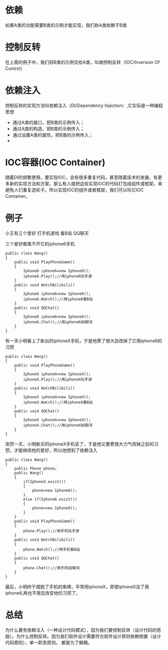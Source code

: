 # 依赖

如果A类的功能需要B类的示例才能实现，我们称A类依赖于B类

# 控制反转

在上面的例子中，我们将B类的示例交给A类，叫做控制反转（IOC/Inversion Of Control）

# 依赖注入

控制反转的实现方法叫依赖注入（DI/Dependency Injection）,它实际是一种编程思想
* 通过A类的接口，把B类的示例传入；
* 通过A类的构造，把B类的示例传入；
* 通过设置A类的属性，把B类的示例传入；
* 
# IOC容器(IOC Container)

随着DI的频繁使用，要实现IOC，会有很多重复代码，甚至随着技术的发展，有更多新的实现方法和方案，那么有人就把这些实现IOC的代码打包成组件或框架，来避免人们重复造轮子。所以实现IOC的组件或者框架，我们可以叫它IOC Container。

# 例子

小王有三个爱好 打手机游戏 看B站 QQ聊天

三个爱好都离不开它的iphone6手机

```
public class Wang()
{
    public void PlayPhoneGame()
    {
        Iphone6 iphone6=new Iphone6();
        iphone6.Play();//用iphone6玩手游    
    }
    public void WatchBilibili()
    {
        Iphone6 iphone6=new Iphone6();
        iphone6.Watch();//用iphone6看B站             
    }
    public void QQChat()
    {
        Iphone6 iphone6=new Iphone6();
        iphone6.Chat();//用iphone6QQ聊天    
    }
}
```

有一天小明看上了新出的iphoneX手机，于是他费了很大劲改掉了它用iphone6的习惯

```
public class Wang()
{
    public void PlayPhoneGame()
    {
        IphoneX iphoneX=new IphoneX();
        iphoneX.Play();//用iphoneX玩手游    
    }
    public void WatchBilibili()
    {
        IphoneX iphoneX=new IphoneX();
        iphoneX.Watch();//用iphoneX看B站             
    }
    public void QQChat()
    {
        IphoneX iphoneX=new IphoneX();
        iphoneX.Chat();//用iphoneXQQ聊天
    }
}
```

突然一天，小明新买的iphoneX手机丢了，于是他又要费很大力气改掉之前的习惯，才能继续他的爱好，所以他想到了依赖注入

```
public class Wang()
{
    public Phone phone;
    public Wang()
    {
        if(IphoneX.exist())
        {
            phone=new Iphone6();
        }
        else if(Iphone6.exist())
        {
            phone=new Iphone6();            
        }        
    }
    public void PlayPhoneGame()
    {
        phone.Play();//用手机玩手游    
    }
    public void WatchBilibili()
    {
        phone.Watch();//用手机看B站             
    }
    public void QQChat()
    {
        phone.Chat();//用手机QQ聊天
    }
}
```

最后，小明终于摆脱了手机的束缚，平常用iphoneX，即使iphoneX没了用iphone6,再也不用去改变他的习惯了。

# 总结

为什么要有依赖注入（一种设计代码模式），因为我们要控制反转（设计代码的思路）。为什么控制反转。因为我们软件设计需要符合软件设计原则依赖倒置（设计代码原则），单一职责原则。
都是为了解耦。
